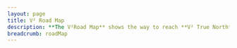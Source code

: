 ```yaml
---
layout: page
title: V² Road Map
description: **The V²Road Map** shows the way to reach **V² True North** via consecutive **Campaigns**. A campaign is a group of **Milestones** and lasts about 3 months while focusing all our efforts.
breadcrumb: roadMap
---
```

